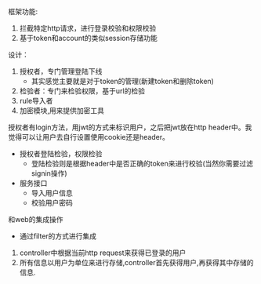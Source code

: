 框架功能:
1. 拦截特定http请求，进行登录校验和权限校验
2. 基于token和account的类似session存储功能

设计：
1. 授权者，专门管理登陆下线
    * 其实感觉主要就是对于token的管理(新建token和删除token)
2. 检验者：专门来检验权限，基于url的检验
3. rule导入者
4. 加密模块,用来提供加密工具

授权者有login方法，用jwt的方式来标识用户，之后把jwt放在http header中。我觉得可以让用户去自行设置使用cookie还是header。

* 授权者登陆检验，权限检验
    * 登陆检验则是根据header中是否正确的token来进行校验(当然你需要过滤signin操作)
* 服务接口
    * 导入用户信息
    * 校验用户密码



和web的集成操作
* 通过filter的方式进行集成


1. controller中根据当前http request来获得已登录的用户
2. 所有信息以用户为单位来进行存储,controller首先获得用户,再获得其中存储的信息.